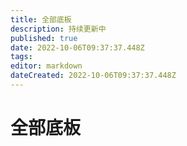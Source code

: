 ```yaml
---
title: 全部底板
description: 持续更新中
published: true
date: 2022-10-06T09:37:37.448Z
tags: 
editor: markdown
dateCreated: 2022-10-06T09:37:37.448Z
---
```


# 全部底板
